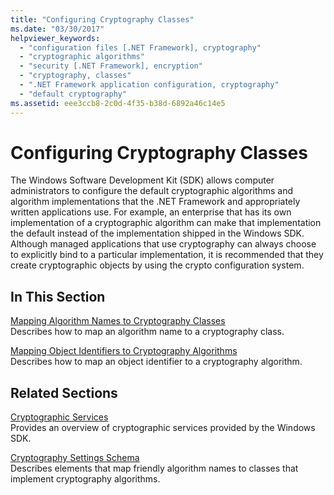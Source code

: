 ```yaml
---
title: "Configuring Cryptography Classes"
ms.date: "03/30/2017"
helpviewer_keywords: 
  - "configuration files [.NET Framework], cryptography"
  - "cryptographic algorithms"
  - "security [.NET Framework], encryption"
  - "cryptography, classes"
  - ".NET Framework application configuration, cryptography"
  - "default cryptography"
ms.assetid: eee3ccb8-2c0d-4f35-b38d-6892a46c14e5
---
```

# Configuring Cryptography Classes
The Windows Software Development Kit (SDK) allows computer administrators to configure the default cryptographic algorithms and algorithm implementations that the .NET Framework and appropriately written applications use.  For example, an enterprise that has its own implementation of a cryptographic algorithm can make that implementation the default instead of the implementation shipped in the Windows SDK. Although managed applications that use cryptography can always choose to explicitly bind to a particular implementation, it is recommended that they create cryptographic objects by using the crypto configuration system.  
  
## In This Section  
 [Mapping Algorithm Names to Cryptography Classes](../../../docs/framework/configure-apps/map-algorithm-names-to-cryptography-classes.md)  
 Describes how to map an algorithm name to a cryptography class.  
  
 [Mapping Object Identifiers to Cryptography Algorithms](../../../docs/framework/configure-apps/map-object-identifiers-to-cryptography-algorithms.md)  
 Describes how to map an object identifier to a cryptography algorithm.  
  
## Related Sections  
 [Cryptographic Services](../../../docs/standard/security/cryptographic-services.md)  
 Provides an overview of cryptographic services provided by the Windows SDK.  
  
 [Cryptography Settings Schema](../../../docs/framework/configure-apps/file-schema/cryptography/index.md)  
 Describes elements that map friendly algorithm names to classes that implement cryptography algorithms.
